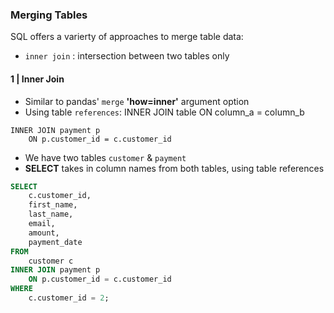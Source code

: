 
### Merging Tables
SQL offers a varierty of approaches to merge table data:

- <code>inner join</code> : intersection between two tables only

#### 1 | Inner Join

- Similar to pandas' <code>merge</code> **'how=inner'** argument option
- Using table <code>references</code>: INNER JOIN table ON column_a = column_b 

```
INNER JOIN payment p 
    ON p.customer_id = c.customer_id
```

- We have two tables <code>customer</code> & <code>payment</code>
- **SELECT** takes in column names from both tables, using table references

```sql
SELECT
	c.customer_id,
	first_name,
	last_name,
	email,
	amount,
	payment_date
FROM
	customer c
INNER JOIN payment p 
    ON p.customer_id = c.customer_id
WHERE
    c.customer_id = 2;
```

